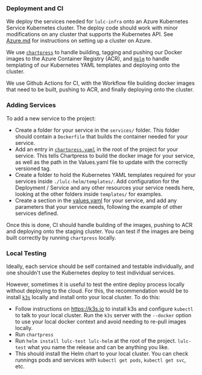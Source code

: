 ### Deployment and CI

We deploy the services needed for `lulc-infra` onto an Azure Kubernetes Service Kubernetes cluster. The deploy code should work with minor modifications on any cluster that supports the Kubernetes API. See [Azure.md](azure.md) for instructions on setting up a cluster on Azure.

We use [`chartpress`](https://github.com/jupyterhub/chartpress) to handle building, tagging and pushing our Docker images to the Azure Container Registry (ACR), and [`Helm`](https://helm.sh) to handle templating of our Kubernetes YAML templates and deploying onto the cluster.

We use Github Actions for CI, with the Workflow file building docker images that need to be built, pushing to ACR, and finally deploying onto the cluster.

### Adding Services

To add a new service to the project:

 - Create a folder for your service in the `services/` folder. This folder should contain a `Dockerfile` that builds the container needed for your service.
 - Add an entry in [`chartpress.yaml`](../chartpress.yaml) in the root of the project for your service. This tells Chartpress to build the docker image for your service, as well as the path in the Values.yaml file to update with the correctly versioned tag.
 - Create a folder to hold the Kubernetes YAML templates required for your services inside `./lulc-helm/templates/`. Add configuration for the Deployment / Service and any other resources your service needs here, looking at the other folders inside `templates/` for examples.
 - Create a section in the [values.yaml](../lulc-helm/values.yaml) for your service, and add any parameters that your service needs, following the example of other services defined.

 Once this is done, CI should handle building of the images, pushing to ACR and deploying onto the staging cluster. You can test if the images are being built correctly by running `chartpress` locally.


### Local Testing

Ideally, each service should be self contained and testable individually, and one shouldn't use the Kubernetes deploy to test individual services.

However, sometimes it is useful to test the entire deploy process locally without deploying to the cloud. For this, the recommendation would be to install [`k3s`](https://k3s.io/) locally and install onto your local cluster. To do this:

 - Follow instructions on https://k3s.io to install k3s and configure `kubectl` to talk to your local cluster. Run the `k3s` server with the `--docker` option to use your local docker context and avoid needing to re-pull images locally. 
 - Run `chartpress`
 - Run `helm install lulc-test lulc-helm` at the root of the project. `lulc-test` what you name the release and can be anything you like.
 - This should install the Helm chart to your local cluster. You can check runnings pods and services with `kubectl get pods`, `kubectl get svc`, etc.

